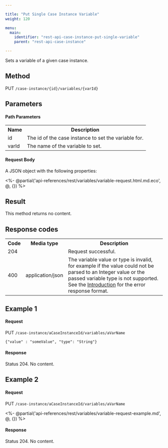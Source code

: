 ```yaml
---

title: "Put Single Case Instance Variable"
weight: 120

menu:
  main:
    identifier: "rest-api-case-instance-put-single-variable"
    parent: "rest-api-case-instance"

---
```



Sets a variable of a given case instance.


Method
------

PUT `/case-instance/{id}/variables/{varId}`


Parameters
----------

#### Path Parameters

<table class="table table-striped">
  <tr>
    <th>Name</th>
    <th>Description</th>
  </tr>
  <tr>
    <td>id</td>
    <td>The id of the case instance to set the variable for.</td>
  </tr>
  <tr>
    <td>varId</td>
    <td>The name of the variable to set.</td>
  </tr>
</table>

#### Request Body

A JSON object with the following properties:

<%- @partial('api-references/rest/variables/variable-request.html.md.eco', @, {}) %>

Result
------

This method returns no content.


Response codes
--------------

<table class="table table-striped">
  <tr>
    <th>Code</th>
    <th>Media type</th>
    <th>Description</th>
  </tr>
  <tr>
    <td>204</td>
    <td></td>
    <td>Request successful.</td>
  </tr>
  <tr>
    <td>400</td>
    <td>application/json</td>
    <td>The variable value or type is invalid, for example if the value could not be parsed to an Integer value or the passed variable type is not supported. See the <a href="ref:#overview-introduction">Introduction</a> for the error response format.</td>
  </tr>
</table>


Example 1
---------

#### Request

PUT `/case-instance/aCaseInstanceId/variables/aVarName`

    {"value" : "someValue", "type": "String"}

#### Response

Status 204. No content.

Example 2
---------

#### Request

PUT `/case-instance/aCaseInstanceId/variables/aVarName`

<%- @partial('api-references/rest/variables/variable-request-example.md', @, {}) %>

#### Response

Status 204. No content.
